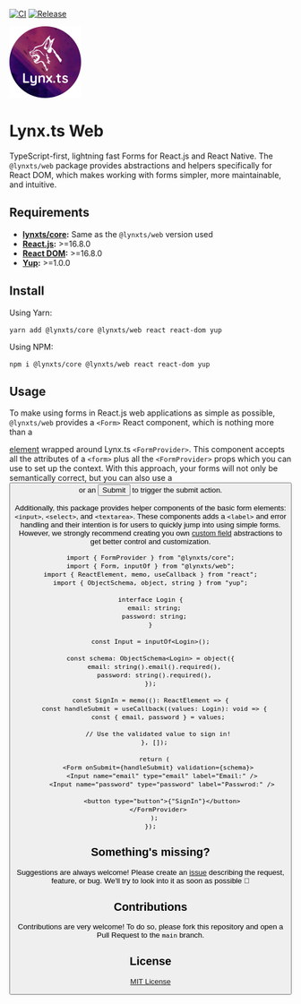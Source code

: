 [![CI](https://github.com/JoseLion/lynxts/actions/workflows/ci.yml/badge.svg)](https://github.com/JoseLion/lynxts/actions/workflows/ci.yml)
[![Release](https://github.com/JoseLion/lynxts/actions/workflows/release.yml/badge.svg)](https://github.com/JoseLion/lynxts/actions/workflows/release.yml)
<!-- [![Pages](https://github.com/JoseLion/lynxts/actions/workflows/pages.yml/badge.svg)](https://github.com/JoseLion/lynxts/actions/workflows/pages.yml)
[![NPM version](https://img.shields.io/npm/v/@JoseLion/lynxts?logo=npm)](https://www.npmjs.com/package/@JoseLion/lynxts)
[![NPM bundle size](https://img.shields.io/bundlephobia/min/@JoseLion/lynxts)](https://www.npmjs.com/package/@JoseLion/lynxts)
[![NPM downloads](https://img.shields.io/npm/dm/@JoseLion/lynxts)](https://www.npmjs.com/package/@JoseLion/lynxts)
[![NPM license](https://img.shields.io/npm/l/@JoseLion/lynxts)](./LICENSE)
[![GitHub Release Date](https://img.shields.io/github/release-date/JoseLion/lynxts)](https://github.com/JoseLion/lynxts/releases)
[![Known Vulnerabilities](https://snyk.io/test/github/JoseLion/lynxts/badge.svg)](https://snyk.io/test/github/JoseLion/lynxts) -->

<img alt="Lynx.ts Logo" src="https://github.com/JoseLion/lynxts/blob/main/docs/assets/lynxts-logo%40512x512.png" width="128">

# Lynx.ts Web

TypeScript-first, lightning fast Forms for React.js and React Native. The `@lynxts/web` package provides abstractions and helpers specifically for React DOM, which makes working with forms simpler, more maintainable, and intuitive.

## Requirements

- **[lynxts/core](../core/README.md):** Same as the `@lynxts/web` version used
- **[React.js](https://react.dev/):** >=16.8.0
- **[React DOM](https://www.npmjs.com/package/react-dom):** >=16.8.0
- **[Yup](https://github.com/jquense/yup):** >=1.0.0

## Install

Using Yarn:
```
yarn add @lynxts/core @lynxts/web react react-dom yup
```

Using NPM:
```
npm i @lynxts/core @lynxts/web react react-dom yup
```

## Usage

To make using forms in React.js web applications as simple as possible, `@lynxts/web` provides a `<Form>` React component, which is nothing more than a [<form> element](https://developer.mozilla.org/en-US/docs/Web/HTML/Element/form) wrapped around Lynx.ts `<FormProvider>`. This component accepts all the attributes of a `<form>` plus all the `<FormProvider>` props which you can use to set up the context. With this approach, your forms will not only be semantically correct, but you can also use a [<button>](https://developer.mozilla.org/en-US/docs/Web/HTML/Element/button) or an [<input type="submit">](https://developer.mozilla.org/en-US/docs/Web/HTML/Element/input/submit) to trigger the submit action.

Additionally, this package provides helper components of the basic form elements: `<input>`, `<select>`, and `<textarea>`. These components adds a `<label>` and error handling and their intention is for users to quickly jump into using simple forms. However, we strongly recommend creating you own [custom field](../core/README.md#custom-fields) abstractions to get better control and customization.

```tsx
import { FormProvider } from "@lynxts/core";
import { Form, inputOf } from "@lynxts/web";
import { ReactElement, memo, useCallback } from "react";
import { ObjectSchema, object, string } from "yup";

interface Login {
  email: string;
  password: string;
}

const Input = inputOf<Login>();

const schema: ObjectSchema<Login> = object({
  email: string().email().required(),
  password: string().required(),
});

const SignIn = memo((): ReactElement => {
  const handleSubmit = useCallback((values: Login): void => {
    const { email, password } = values;

    // Use the validated value to sign in!
  }, []);

  return (
    <Form onSubmit={handleSubmit} validation={schema}>
      <Input name="email" type="email" label="Email:" />
      <Input name="password" type="password" label="Passwrod:" />
      
      <button type="button">{"SignIn"}</button>
    </FormProvider>
  );
});
```

## Something's missing?

Suggestions are always welcome! Please create an [issue](https://github.com/JoseLion/lynxts/issues/new) describing the request, feature, or bug. We'll try to look into it as soon as possible 🙂

## Contributions

Contributions are very welcome! To do so, please fork this repository and open a Pull Request to the `main` branch.

## License

[MIT License](./LICENSE)

